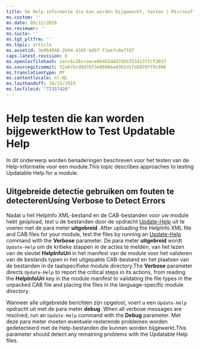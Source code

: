 ```yaml
---
title: De Help-informatie die kan worden bijgewerkt, testen | Microsoft Docs
ms.custom: ''
ms.date: 09/12/2016
ms.reviewer: ''
ms.suite: ''
ms.tgt_pltfrm: ''
ms.topic: article
ms.assetid: 3e064048-2b94-4365-bdb7-f1ee7c0a7fd7
caps.latest.revision: 6
ms.openlocfilehash: cecc6c26ccaece06462ddd74b53534137fcf3037
ms.sourcegitcommit: 52a67bcd9d7bf3e8600ea4302d1fa8970ff9c998
ms.translationtype: MT
ms.contentlocale: nl-NL
ms.lasthandoff: 10/15/2019
ms.locfileid: "72357426"
---
```

# <a name="how-to-test-updatable-help"></a><span data-ttu-id="55d1b-102">Help testen die kan worden bijgewerkt</span><span class="sxs-lookup"><span data-stu-id="55d1b-102">How to Test Updatable Help</span></span>

<span data-ttu-id="55d1b-103">In dit onderwerp worden benaderingen beschreven voor het testen van de Help-informatie voor een module.</span><span class="sxs-lookup"><span data-stu-id="55d1b-103">This topic describes approaches to testing Updatable Help for a module.</span></span>

## <a name="using-verbose-to-detect-errors"></a><span data-ttu-id="55d1b-104">Uitgebreide detectie gebruiken om fouten te detecteren</span><span class="sxs-lookup"><span data-stu-id="55d1b-104">Using Verbose to Detect Errors</span></span>

<span data-ttu-id="55d1b-105">Nadat u het HelpInfo XML-bestand en de CAB-bestanden voor uw module hebt geüpload, test u de bestanden door de opdracht [Update-Help](/powershell/module/Microsoft.PowerShell.Core/Update-Help) uit te voeren met de para meter **uitgebreid** .</span><span class="sxs-lookup"><span data-stu-id="55d1b-105">After uploading the HelpInfo XML file and CAB files for your module, test the files by running an [Update-Help](/powershell/module/Microsoft.PowerShell.Core/Update-Help) command with the **Verbose** parameter.</span></span> <span data-ttu-id="55d1b-106">De para meter **uitgebreid** wordt `Update-Help` om de kritieke stappen in de acties te melden, van het lezen van de sleutel **HelpInfoUri** in het manifest van de module voor het valideren van de bestands typen in het uitgepakte CAB-bestand en het plaatsen van de bestanden in de taalspecifieke module directory.</span><span class="sxs-lookup"><span data-stu-id="55d1b-106">The **Verbose** parameter directs `Update-Help` to report the critical steps in its actions, from reading the **HelpInfoUri** key in the module manifest to validating the file types in the unpacked CAB file and placing the files in the language-specific module directory.</span></span>

<span data-ttu-id="55d1b-107">Wanneer alle uitgebreide berichten zijn opgelost, voert u een `Update-Help` opdracht uit met de para meter **debug** .</span><span class="sxs-lookup"><span data-stu-id="55d1b-107">When all verbose messages are resolved, run an `Update-Help` command with the **Debug** parameter.</span></span> <span data-ttu-id="55d1b-108">Met deze para meter moeten eventuele resterende problemen worden gedetecteerd met de Help-bestanden die kunnen worden bijgewerkt.</span><span class="sxs-lookup"><span data-stu-id="55d1b-108">This parameter should detect any remaining problems with the Updatable Help files.</span></span>